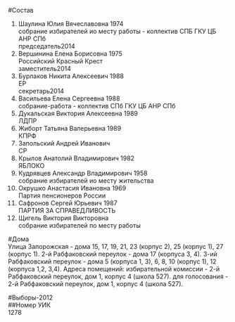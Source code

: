 #Состав  
1. Шаулина Юлия Вячеславовна 1974  
    собрание избирателей ио месту работы - коллектив СПБ ГКУ ЦБ АНР СПб  
    председатель2014  
2. Вершинина Елена Борисовна 1975  
    Российский Красный Крест  
    заместитель2014  
3. Бурлаков Никита Алексеевич 1988  
    ЕР  
    секретарь2014  
4. Васильева Елена Сергеевна 1988  
    собрание-работа - коллектив СПб ГКУ ЦБ АНР СПб  
5. Дукальская Виктория Алексеевна 1989  
    ЛДПР  
6. Жиборт Татьяна Валерьевна 1989  
    КПРФ  
7. Запольский Андрей Иванович  
    СР  
8. Крылов Анатолий Владимирович 1982  
    ЯБЛОКО  
9. Кудрявцев Александр Владимирович 1958  
    собрание избирателей ио месту жительства  
10. Окрушко Анастасия Ивановна 1969  
    Партия пенсионеров России  
11. Сафронов Сергей Юрьевич 1987  
    ПАРТИЯ ЗА СПРАВЕДЛИВОСТЬ  
12. Щигель Виктория Викторовна  
    собрание избирателей по месту работы  
  
#Дома  
Улица Запорожская - дома 15, 17, 19, 21, 23 (корпус 2), 25 (корпус 1), 27 (корпус 1). 2-й    Рабфаковский переулок - дома 17 (корпуса 3, 4). 3-ий    Рабфаковский переулок - дома 5 (корпуса 1, 3), 6, 8, 10 (корпус 1), 12 (корпуса 1,2, 3,4). Адреса помещений: избирательной комиссии - 2-й Рабфаковский переулок, дом 1, корпус 4 (школа 527). для голосования - 2-й Рабфаковский переулок, дом 1, корпус 4 (школа 527).  
  
#Выборы-2012  
##Номер УИК  
1278  
